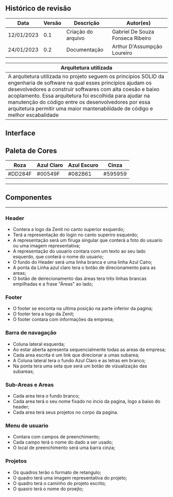 ## Histórico de revisão

| Data       | Versão | Descrição            | Autor(es)                          |
| ---------- | ------ | -------------------- | ---------------------------------- |
| 12/01/2023 |  0.1   | Criação do arquivo   | Gabriel De Souza Fonseca Ribeiro   |
| 24/01/2023 |  0.2   | Documentação         | Arthur D'Assumpção Loureiro        |

|Arquitetura utilizada|
|---|
|A arquitetura utilizada no projeto seguem os princípios SOLID da engenharia de software na qual esses principios ajudam os desevolvedores a construir softwares com alta coesão e baixo acoplamento. Essa arquitetura foi escolhida para ajudar na manutenção do código entre os desenvolvedores por essa arquitetura permitir uma maior mantenabilidade de código e melhor escabalidade|



## Interface

Paleta de Cores
------------------------------------------------------------------------------
| Roza       | Azul Claro | Azul Escuro    | Cinza    |
| ---------- | ---------- | -------------- | -------- |
| #DD284F    |  #00549F   | #082B61        | #595959  |
  

---------------------------------------------------------------------------

## Componentes
--------------------------------------------------------------------------
  ### Header
  * Contera a logo da Zenit no canto superior esquerdo;
  * Terá a representação do login no canto superiro esquerdo;
  * A representação será um firuga singular que conterá a foto do usuario ou uma imagem representativa; 
  * A representação do usuario contara com um texto ao seu lado esquerdo, que conterá o nome do usuario;
  * O fundo do Header será uma linha branca e uma linha Azul Calro;
  * A ponta da Linha azul claro tera o botão de direcionamento para as areas;
  * O botão de deirecionamento das áreas tera três linhas brancas empilhadas e a frase "Áreas" ao lado;
  
  ### Footer
  * O footer se enconta na ultima posição na parte inferior da pagina;
  * O footer tera a logo da Zenit;
  * O footer contara com informações da empresa;
 
  
  ### Barra de navagação 
  * Coluna lateral esquerda;
  * Ao estar aberta apresenta sequencialmente todas as areas da empresa;
  * Cada area escrita é um link que direcionar a umas subarea;
  * A Coluna lateral tera o fundo Azul Claro e as letras em branco;
  * Na ponta tera uma seta que será um botão de vizualização das subareas;
  
  ### Sub-Areas e Areas
  * Cada area tera o fundo branco;
  * Cada area terá o seu nome fixado no incio da pagina, logo a baixo do header;
  * Cada area terá seus projetos no corpo da pagina.
  
  ### Menu de usuario
  * Contara com campos de preenchimento; 
  * Cada campo terá o nome do dado a ser usado;
  * O local de preenchimento será uma barra cinza;
 
  ### Projetos 
  * Os quadros terão o formato de retangulo;
  * O quadro terá uma imagem representativa do projeto;
  * O quadro terá o caminho do projeto escrito;
  * O quasro terá o nome do proejto;
  
